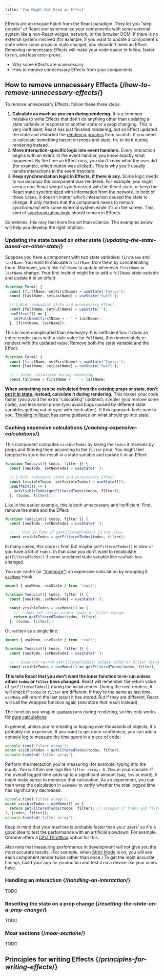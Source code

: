 ```yaml
---
title: 'You Might Not Need an Effect'
---
```


<Intro>

Effects are an escape hatch from the React paradigm. They let you "step outside" of React and synchronize your components with some external system like a non-React widget, network, or the browser DOM. If there is no external system involved (for example, if you want to update a component's state when some props or state change), you shouldn't need an Effect. Removing unnecessary Effects will make your code easier to follow, faster to run, and less error-prone.

</Intro>

<YouWillLearn>

* Why some Effects are unnecessary
* How to remove unnecessary Effects from your components

</YouWillLearn>

## How to remove unnecessary Effects {/*how-to-remove-unnecessary-effects*/}

To remove unnecessary Effects, follow these three steps:

1. **Calculate as much as you can during rendering.** It is a common mistake to write Effects that don't do anything other than updating a state variable in response to another state or a prop changing. This is very inefficient: React has just finished rendering, but an Effect updated the state and restarted the [rendering process](/learn/render-and-commit) from scratch. If you need to calculate something based on props and state, try to do it during rendering instead.
2. **Move interaction-specific logic into event handlers.** Every interaction begins with an event. In the event handler, you know exactly what happened. By the time an Effect runs, you don't know *what* the user did (for example, which button was clicked). This is why you'll usually handle interactions in the event handlers.
3. **Keep synchronization logic in Effects, if there is any.** Some logic needs to run *because* the component was rendered. For example, you might keep a non-React widget synchronized with the React state, or keep the React state synchronized with information from the network. In both of these cases, it doesn't matter which interaction caused the state to change. It only matters that the component needs to *remain synchronized* with some external system while it's on the screen. This kind of [synchronization logic](/learn/synchronizing-with-effects#what-are-effects-and-how-are-they-different-from-events) should remain in Effects.

Sometimes, this may feel more like art than science. The examples below will help you develop the right intuition.

### Updating the state based on other state {/*updating-the-state-based-on-other-state*/}

Suppose you have a component with two state variables: `firstName` and `lastName`. You want to calculate a `fullName` from them by concatenating them. Moreover, you'd like `fullName` to update whenever `firstName` or `lastName` change. Your first instinct might be to add a `fullName` state variable and update it in an effect:

```js {5-9}
function Form() {
  const [firstName, setFirstName] = useState('Taylor');
  const [lastName, setLastName] = useState('Swift');

  // 🔴 Bad: redundant state and unnecessary Effect
  const [fullName, setFullName] = useState('');
  useEffect(() => {
    setFullName(firstName + ' ' + lastName);
  }, [firstName, lastName]);
```

This is more complicated than necessary. It is inefficient too: it does an entire render pass with a stale value for `fullName`, then immediately re-renders with the updated value. Remove both the state variable and the Effect:

```js {5-6}
function Form() {
  const [firstName, setFirstName] = useState('Taylor');
  const [lastName, setLastName] = useState('Swift');

  // ✅ Good: calculated during rendering
  const fullName = firstName + ' ' + lastName;
```

**When something can be calculated from the existing props or state, [don't put it in state.](/learn/choosing-the-state-structure#avoid-redundant-state) Instead, calculate it during rendering.** This makes your code faster (you avoid the extra "cascading" updates), simpler (you remove some code), and less error-prone (you avoid bugs caused by different state variables getting out of sync with each other). If this approach feels new to you, [Thinking in React](/learn/thinking-in-react#step-3-find-the-minimal-but-complete-representation-of-ui-state) has some guidance on what should go into state.

### Caching expensive calculations {/*caching-expensive-calculations*/}

This component computes `visibleTodos` by taking the `todos` it receives by props and filtering them according to the `filter` prop. You might feel tempted to store the result in a state variable and update it in an Effect:

```js {4-8}
function TodoList({ todos, filter }) {
  const [newTodo, setNewTodo] = useState('');

  // 🔴 Bad: redundant state and unnecessary Effect
  const [visibleTodos, setVisibleTodos] = useState([]);
  useEffect(() => {
    setVisibleTodos(getFilteredTodos(todos, filter));
  }, [todos, filter]);
```

Like in the earlier example, this is both unnecessary and inefficient. First, remove the state and the Effect:

```js {4-5}
function TodoList({ todos, filter }) {
  const [newTodo, setNewTodo] = useState('');

  // ✅ This is fine if getFilteredTodos() is not slow.
  const visibleTodos = getFilteredTodos(todos, filter);
```

In many cases, this code is fine! But maybe `getFilteredTodos()` is slow or you have a lot of `todos`. In that case you don't want to recalculate `getFilteredTodos()` if some unrelated state variable like `newTodo` has changed.

You can cache (or ["memoize"](https://en.wikipedia.org/wiki/Memoization)) an expensive calculation by wrapping it [`useMemo`](/apis/usememo) Hook:

```js {6-9}
import { useMemo, useState } from 'react';

function TodoList({ todos, filter }) {
  const [newTodo, setNewTodo] = useState('');

  const visibleTodos = useMemo(() => {
    // ✅ Does not re-run unless todos or filter change
    return getFilteredTodos(todos, filter);
  }, [todos, filter]);
```

Or, written as a single line:

```js {6-7}
import { useMemo, useState } from 'react';

function TodoList({ todos, filter }) {
  const [newTodo, setNewTodo] = useState('');

  // ✅ Does not re-run getFilteredTodos() unless todos or filter change
  const visibleTodos = useMemo(() => getFilteredTodos(todos, filter), [todos, filter]);
```

**This tells React that you don't want the inner function to re-run unless either `todos` or `filter` have changed.** React will remember the return value of `getFilteredTodos()` during the initial render. During the next renders, it will check if `todos` or `filter` are different. If they're the same as last time, `useMemo` will return the last result it has stored. But if they are different, React will call the wrapped function again (and store _that_ result instead).

The function you wrap in [`useMemo`](/apis/usememo) runs during rendering, so this only works for [pure calculations](/learn/keeping-components-pure).

<DeepDive title="How to tell if a calculation is expensive?">

In general, unless you're creating or looping over thousands of objects, it's probably not expensive. If you want to get more confidence, you can add a console log to measure the time spent in a piece of code:

```js {1,3}
console.time('filter array');
const visibleTodos = getFilteredTodos(todos, filter);
console.timeEnd('filter array');
```

Perform the interaction you're measuring (for example, typing into the input). You will then see logs like `filter array: 0.15ms` in your console. If the overall logged time adds up to a significant amount (say, `5ms` or more), it might make sense to memoize that calculation. As an experiment, you can then wrap the calculation in `useMemo` to verify whether the total logged time has significantly decreased:

```js
console.time('filter array');
const visibleTodos = useMemo(() => {
  return getFilteredTodos(todos, filter); // Skipped if todos and filter haven't changed
}, [todos, filter]);
console.timeEnd('filter array');
```

Keep in mind that your machine is probably faster than your users' so it's a good idea to test the performance with an artificial slowdown. For example, Chrome offers a [CPU Throttling](https://developer.chrome.com/blog/new-in-devtools-61/#throttling) option for this.

Also note that measuring performance in development will not give you the most accurate results. (For example, when [Strict Mode](/apis/strictmode) is on, you will see each component render twice rather than once.) To get the most accurate timings, build your app for production and test it on a device like your users have.

</DeepDive>

### Handling an interaction {/*handling-an-interaction*/}

TODO


### Resetting the state on a prop change {/*resetting-the-state-on-a-prop-change*/}

TODO

### Moar sections {/*moar-sections*/}

TODO


## Principles for writing Effects {/*principles-for-writing-effects*/}

